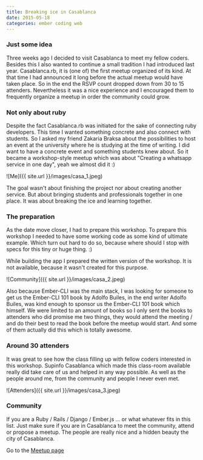 ```yaml
---
title: Breaking ice in Casablanca
date: 2015-05-18
categories: ember coding web
---
```


### Just some idea
Three weeks ago I decided to visit Casablanca to meet my fellow coders. Besides this I also wanted to continue a small tradition I had introduced last year. Casablanca.rb, it is (one of) the first meetup organized of its kind. At that time I had announced it long before the actual meetup would have taken place. So in the end the RSVP count dropped down from 30 to 15 attenders. Nevertheless it was a nice experience and I encouraged them to frequently organize a meetup in order the community could grow.

### Not only about ruby
Despite the fact Casablanca.rb was initiated for the sake of connecting ruby developers. This time I wanted something concrete and also connect with students. So I asked my friend Zakaria Braksa about the possibilities to host an event at the university where he is studying at the time of writing.
I did want to have a concrete event and something students knew about. So it became a workshop-style meetup which was about "Creating a whatsapp service in one day", yeah we almost did it :)


![Me]({{ site.url }}/images/casa_1.jpeg)

The goal wasn't about finishing the project nor about creating another service. But about bringing students and professionals together in one place. It was about breaking the ice and learning together.

### The preparation
As the date move closer, I had to prepare this workshop. To prepare this workshop I needed to have some working code as some kind of ultimate example. Which turn out hard to do so, because where should I stop with specs for this tiny or huge thing. :)

While building the app I prepared the written version of the workshop. It is not available, because it wasn't created for this purpose.

![Community]({{ site.url }}/images/casa_2.jpeg)

Also because Ember-CLI was the main stack, I was looking for someone to get us the Ember-CLI 101 book by Adolfo Builes, in the end writer Adolfo Builes, was kind enough to sponsor us the Ember-CLI 101 book which himself. We were limited to an amount of books so I only sent the books to attenders who did promise me two things, they would attend the meeting / and do their best to read the book before the meetup would start. And some of them actually did this which is totally awesome.

### Around 30 attenders
It was great to see how the class filling up with fellow coders interested in this workshop. Supinfo Casablanca which made this class-room available really did take care of us and helped in any way possible. As well as the people around me, from the community and people I never even met.

![Attenders]({{ site.url }}/images/casa_3.jpeg)

### Community
If you are a Ruby / Rails / Django / Ember.js ... or what whatever fits in this list. Just make sure if you are in Casablanca to meet the community, attend or propose a meetup. The people are really nice and a hidden beauty the city of Casablanca.

Go to the [Meetup page](http://www.meetup.com/Casablanca-rb/events/222233502/)


